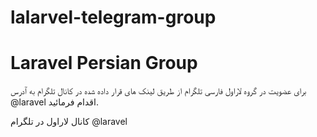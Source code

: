 # lalarvel-telegram-group
# Laravel Persian Group

برای عضویت در گروه لاراول فارسی تلگرام از طریق لینک های قرار داده شده در کانال تلگرام به ٱدرس
 @laravel 
اقدام فرمائید.


کانال لاراول در تلگرام
@laravel
